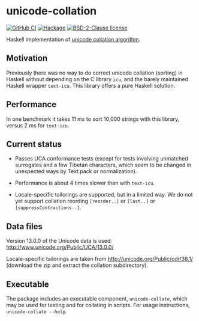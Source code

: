 # unicode-collation

[![GitHub CI](https://github.com/jgm/unicode-collation/workflows/CI/badge.svg)](https://github.com/jgm/unicode-collation/actions)
[![Hackage](https://img.shields.io/hackage/v/unicode-collation.svg?logo=haskell)](https://hackage.haskell.org/package/unicode-collation)
[![BSD-2-Clause license](https://img.shields.io/badge/license-BSD--2--Clause-blue.svg)](LICENSE)

Haskell implementation of [unicode collation algorithm].

[unicode collation algorithm]:  https://www.unicode.org/reports/tr10

## Motivation

Previously there was no way to do correct unicode collation
(sorting) in Haskell without depending on the C library `icu`,
and the barely maintained Haskell wrapper `text-icu`.  This
library offers a pure Haskell solution.

## Performance

In one benchmark it takes 11 ms to sort 10,000 strings with
this library, versus 2 ms for `text-icu`.

## Current status

- Passes UCA conformance tests (except for tests involving
  unmatched surrogates and a few Tibetan characters, which
  seem to be changed in unexpected ways by Text.pack or
  normalization).

- Performance is about 4 times slower than with `text-icu`.

- Locale-specific tailorings are supported, but in a limited
  way.  We do not yet support collation reording `[reorder..]`
  or `[last..]` or `[suppressContractions..]`.

## Data files

Version 13.0.0 of the Unicode data is used:
<http://www.unicode.org/Public/UCA/13.0.0/>

Locale-specific tailorings are taken from
<http://unicode.org/Public/cdr/38.1/>
(download the zip and extract the collation subdirectory).

## Executable

The package includes an executable component, `unicode-collate`,
which may be used for testing and for collating in scripts.
For usage instructions, `unicode-collate --help`.

